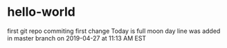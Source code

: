 # hello-world
first git repo
commiting first change
Today is full moon day
line was added in master branch on 2019-04-27 at 11:13 AM EST
